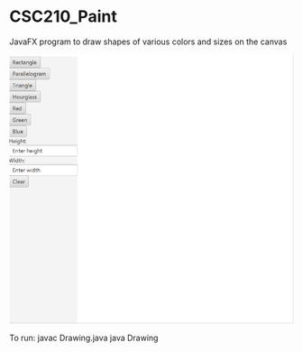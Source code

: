 # CSC210_Paint
JavaFX program to draw shapes of various colors and sizes on the canvas

![](CSC210_paintdemo.gif)

To run:
javac Drawing.java
java Drawing

